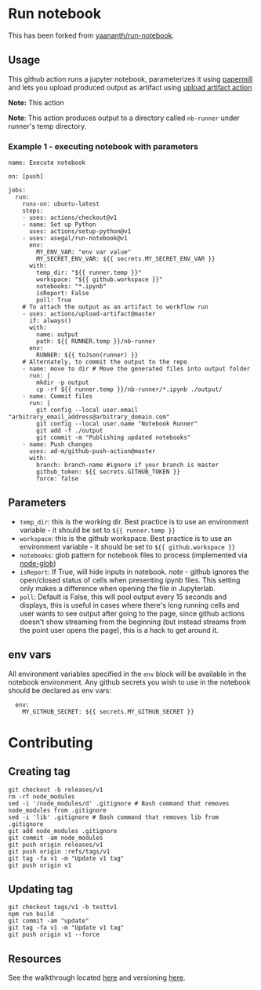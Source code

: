 # Run notebook

This has been forked from [yaananth/run-notebook](https://www.github.com/yaananth/run-notebook).

## Usage

This github action runs a jupyter notebook, parameterizes it using [papermill](https://github.com/yaananth/papermill) and lets you upload produced output as artifact using [upload artifact action](https://github.com/marketplace/actions/upload-artifact)

**Note:** This action 

**Note**: This action produces output to a directory called `nb-runner` under runner's temp directory.


### Example 1 - executing notebook with parameters
```
name: Execute notebook

on: [push]

jobs:
  run:
    runs-on: ubuntu-latest
    steps:
    - uses: actions/checkout@v1
    - name: Set up Python
      uses: actions/setup-python@v1
    - uses: asegal/run-notebook@v1
      env:
        MY_ENV_VAR: "env var value"
        MY_SECRET_ENV_VAR: ${{ secrets.MY_SECRET_ENV_VAR }}
      with:
        temp_dir: "${{ runner.temp }}"
        workspace: "${{ github.workspace }}"
        notebooks: "*.ipynb"
        isReport: False
        poll: True
    # To attach the output as an artifact to workflow run
    - uses: actions/upload-artifact@master
      if: always()
      with:
        name: output
        path: ${{ RUNNER.temp }}/nb-runner
      env:
        RUNNER: ${{ toJson(runner) }}
    # Alternately, to commit the output to the repo
    - name: move to dir # Move the generated files into output folder
      run: |
        mkdir -p output
        cp -rf ${{ runner.temp }}/nb-runner/*.ipynb ./output/
    - name: Commit files 
      run: |
        git config --local user.email "arbitrary_email_address@arbitrary_domain.com"
        git config --local user.name "Notebook Runner"
        git add -f ./output
        git commit -m "Publishing updated notebooks"
    - name: Push changes 
      uses: ad-m/github-push-action@master
      with:
        branch: branch-name #ignore if your branch is master
        github_token: ${{ secrets.GITHUB_TOKEN }}
        force: false

```

## Parameters
- `temp_dir`: this is the working dir.  Best practice is to use an environment variable - it should be set to `${{ runner.temp }}`
- `workspace`: this is the github workspace. Best practice is to use an environment variable -  it should be set to `${{ github.workspace }}`
- `notebooks`: glob pattern for notebook files to process (implemented via [node-glob](https://github.com/isaacs/node-glob))
- `isReport`: If True, will hide inputs in notebook. *note* - github ignores the open/closed status of cells when presenting ipynb files.  This setting only makes a difference when opening the file in Jupyterlab.
- `poll`: Default is False, this will pool output every 15 seconds and displays, this is useful in cases where there's long running cells and user wants to see output after going to the page, since github actions doesn't show streaming from the beginning (but instead streams from the point user opens the page), this is a hack to get around it.

## env vars
All environment variables specified in the `env` block will be available in the notebook environment.  Any github secrets you wish to use in the notebook should be declared as env vars:
```
  env:
    MY_GITHUB_SECRET: ${{ secrets.MY_GITHUB_SECRET }}
```


# Contributing
## Creating tag
```
git checkout -b releases/v1
rm -rf node_modules
sed -i '/node_modules/d' .gitignore # Bash command that removes node_modules from .gitignore
sed -i 'lib' .gitignore # Bash command that removes lib from .gitignore
git add node_modules .gitignore
git commit -am node_modules
git push origin releases/v1
git push origin :refs/tags/v1
git tag -fa v1 -m "Update v1 tag"
git push origin v1
```
## Updating tag
```
git checkout tags/v1 -b testtv1
npm run build
git commit -am "update"
git tag -fa v1 -m "Update v1 tag"
git push origin v1 --force
```

## Resources

See the walkthrough located [here](https://github.com/actions/toolkit/blob/master/docs/javascript-action.md) and versioning [here](https://github.com/actions/toolkit/blob/master/docs/action-versioning.md).
